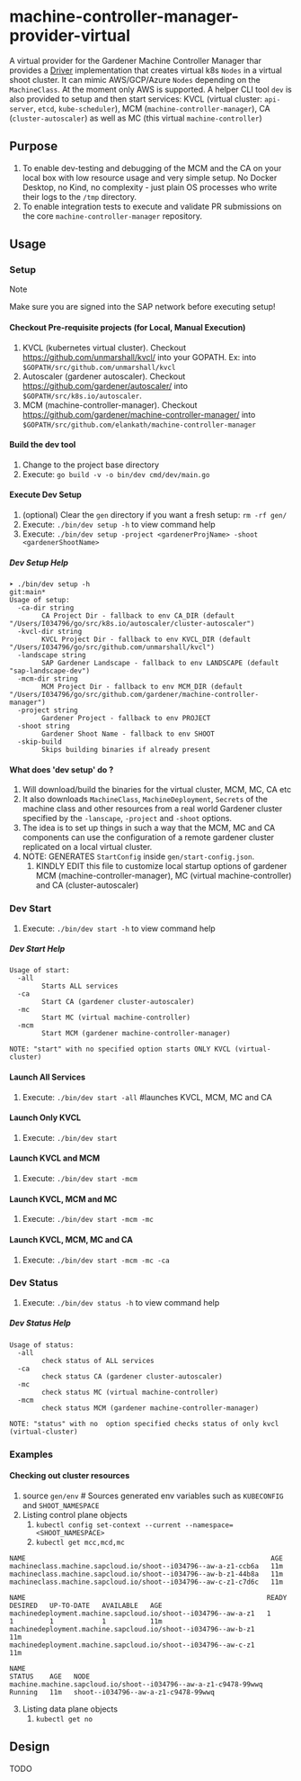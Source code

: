 # machine-controller-manager-provider-virtual

A virtual provider for the Gardener Machine Controller Manager thar provides a [Driver](https://github.com/gardener/machine-controller-manager/blob/f73366907e5c7a6c7b6fe2dad846ad6b646986db/pkg/util/provider/driver/driver.go#L17) implementation that creates virtual k8s `Nodes` in a virtual shoot cluster. It can mimic AWS/GCP/Azure `Nodes` depending on the `MachineClass`. At the moment only AWS is supported. A helper CLI tool `dev` is also provided to setup and then start services: KVCL (virtual cluster: `api-server`, `etcd`, `kube-scheduler`), MCM (`machine-controller-manager`), CA (`cluster-autoscaler`) as well as MC (this virtual `machine-controller`)

## Purpose

1. To enable dev-testing and debugging of the MCM and the CA on your local box with low resource usage and very simple setup. No Docker Desktop, no Kind, no complexity - just plain OS processes who write their logs to the `/tmp` directory.
2. To enable integration tests to execute and validate PR submissions on the core `machine-controller-manager` repository.


## Usage


###  Setup

> [!NOTE]
> Make sure you are signed into the SAP network before executing setup!


#### Checkout Pre-requisite projects (for Local, Manual Execution)

1. KVCL (kubernetes virtual cluster). Checkout https://github.com/unmarshall/kvcl/ into your GOPATH. Ex: into `$GOPATH/src/github.com/unmarshall/kvcl`
1. Autoscaler (gardener autoscaler). Checkout https://github.com/gardener/autoscaler/ into `$GOPATH/src/k8s.io/autoscaler`.
1. MCM (machine-controller-manager). Checkout https://github.com/gardener/machine-controller-manager/ into `$GOPATH/src/github.com/elankath/machine-controller-manager`

#### Build the dev tool

1. Change to the project base directory
1. Execute: `go build -v -o bin/dev cmd/dev/main.go`

#### Execute Dev Setup
1. (optional) Clear the `gen` directory if you want a fresh setup: `rm -rf gen/`
1. Execute: `./bin/dev setup -h` to view command help
1. Execute: `./bin/dev setup -project <gardenerProjName> -shoot <gardenerShootName>`


##### Dev Setup Help
```shell
➤ ./bin/dev setup -h                                                                                                                 git:main*
Usage of setup:
  -ca-dir string
    	CA Project Dir - fallback to env CA_DIR (default "/Users/I034796/go/src/k8s.io/autoscaler/cluster-autoscaler")
  -kvcl-dir string
    	KVCL Project Dir - fallback to env KVCL_DIR (default "/Users/I034796/go/src/github.com/unmarshall/kvcl")
  -landscape string
    	SAP Gardener Landscape - fallback to env LANDSCAPE (default "sap-landscape-dev")
  -mcm-dir string
    	MCM Project Dir - fallback to env MCM_DIR (default "/Users/I034796/go/src/github.com/gardener/machine-controller-manager")
  -project string
    	Gardener Project - fallback to env PROJECT
  -shoot string
    	Gardener Shoot Name - fallback to env SHOOT
  -skip-build
    	Skips building binaries if already present
```


#### What does 'dev setup' do ?
1. Will download/build the binaries for the virtual cluster, MCM, MC, CA  etc
1. It also downloads `MachineClass`, `MachineDeployment`, `Secrets` of the machine class and other resources from a real world Gardener cluster specified by the `-lanscape`, `-project` and `-shoot` options.
1. The idea is to set up things in such a way that the MCM, MC and CA components can use the configuration of a remote gardener cluster replicated on a local virtual cluster.
1. NOTE: GENERATES `StartConfig` inside `gen/start-config.json`. 
   1. KINDLY EDIT this file to customize local startup options of gardener MCM (machine-controller-manager), MC (virtual machine-controller) and CA (cluster-autoscaler)

### Dev Start

1. Execute: `./bin/dev start -h` to view command help
 
##### Dev Start Help

```shell
Usage of start:
  -all
    	Starts ALL services
  -ca
    	Start CA (gardener cluster-autoscaler)
  -mc
    	Start MC (virtual machine-controller)
  -mcm
    	Start MCM (gardener machine-controller-manager)

NOTE: "start" with no specified option starts ONLY KVCL (virtual-cluster)
```

#### Launch All Services

1. Execute: `./bin/dev start -all` #launches KVCL, MCM, MC and CA

#### Launch Only KVCL
1. Execute: `./bin/dev start` 

#### Launch KVCL and MCM
1. Execute: `./bin/dev start -mcm` 

#### Launch KVCL, MCM and MC
1. Execute: `./bin/dev start -mcm -mc`

#### Launch KVCL, MCM,  MC and CA 
1. Execute: `./bin/dev start -mcm -mc -ca`


### Dev Status
1. Execute: `./bin/dev status -h` to view command help

##### Dev Status Help

```shell
Usage of status:
  -all
    	check status of ALL services
  -ca
    	check status CA (gardener cluster-autoscaler)
  -mc
    	check status MC (virtual machine-controller)
  -mcm
    	check status MCM (gardener machine-controller-manager)

NOTE: "status" with no  option specified checks status of only kvcl (virtual-cluster)
```

### Examples

#### Checking out cluster resources

1. source `gen/env` # Sources generated env variables such as `KUBECONFIG` and `SHOOT_NAMESPACE`
1. Listing control plane objects
   1. `kubectl config set-context --current --namespace=<SHOOT_NAMESPACE>`
   2. `kubectl get mcc,mcd,mc`

```shell
NAME                                                             AGE
machineclass.machine.sapcloud.io/shoot--i034796--aw-a-z1-ccb6a   11m
machineclass.machine.sapcloud.io/shoot--i034796--aw-b-z1-44b8a   11m
machineclass.machine.sapcloud.io/shoot--i034796--aw-c-z1-c7d6c   11m

NAME                                                            READY   DESIRED   UP-TO-DATE   AVAILABLE   AGE
machinedeployment.machine.sapcloud.io/shoot--i034796--aw-a-z1   1       1         1            1           11m
machinedeployment.machine.sapcloud.io/shoot--i034796--aw-b-z1                                              11m
machinedeployment.machine.sapcloud.io/shoot--i034796--aw-c-z1                                              11m

NAME                                                              STATUS    AGE   NODE
machine.machine.sapcloud.io/shoot--i034796--aw-a-z1-c9478-99wwq   Running   11m   shoot--i034796--aw-a-z1-c9478-99wwq
```

3. Listing data plane objects
   1. `kubectl get no`

## Design

TODO
